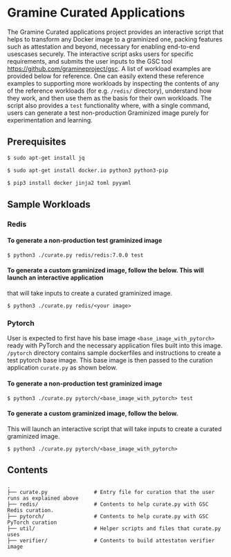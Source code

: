 # Gramine Curated Applications

The Gramine Curated applications project provides an interactive script that helps to transform any
Docker image to a graminized one, packing features such as attestation and beyond, necessary for
enabling end-to-end usescases securely. The interactive script asks users for specific
requirements, and submits the user inputs to the GSC tool https://github.com/gramineproject/gsc.
A list of workload examples are provided below for reference. One can easily extend these reference
examples to supporting more workloads by inspecting the contents of any of the reference workloads
(for e.g. `/redis/` directory), understand how they work, and then use them as the basis for their
own workloads. The script also provides a `test` functionality where, with a single command, users
can generate a test non-production Graminized image purely for experimentation and learning.

## Prerequisites

```sh
$ sudo apt-get install jq

$ sudo apt-get install docker.io python3 python3-pip

$ pip3 install docker jinja2 toml pyyaml
```

## Sample Workloads

### Redis

#### To generate a non-production test graminized image

`$ python3 ./curate.py redis/redis:7.0.0 test`

#### To generate a custom graminized image, follow the below. This will launch an interactive application
that will take inputs to create a curated graminized image.

`$ python3 ./curate.py redis/<your image>`

### Pytorch

User is expected to first have his base image `<base_image_with_pytorch>` ready with PyTorch and
the necessary application files built into this image. `/pytorch` directory contains sample
dockerfiles and instructions to create a test pytorch base image. This base image is then passed to
the curation application `curate.py` as shown below.

#### To generate a non-production test graminized image

`$ python3 ./curate.py pytorch/<base_image_with_pytorch> test`

#### To generate a custom graminized image, follow the below.
This will launch an interactive script that will take inputs to create a curated graminized
image.

`$ python3 ./curate.py pytorch/<base_image_with_pytorch>`


## Contents

    .
    ├── curate.py               # Entry file for curation that the user runs as explained above
    ├── redis/                  # Contents to help curate.py with GSC Redis curation.
    ├── pytorch/                # Contents to help curate.py with GSC PyTorch curation
    ├── util/                   # Helper scripts and files that curate.py uses
    ├── verifier/               # Contents to build attestaton verifier image
